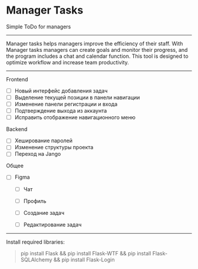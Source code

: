 # Manager Tasks
Simple ToDo for managers
***
Manager tasks helps managers improve the efficiency of their staff. With Manager tasks managers can create goals and monitor their progress, and the program includes a chat and calendar function. This tool is designed to optimize workflow and increase team productivity.
***
Frontend
* [ ] Новый интерфейс добавления задач
* [ ] Выделение текущей позиции в панели навигации
* [ ] Изменение панели регистрации и входа
* [ ] Подтверждение выхода из аккаунта
* [ ] Исправить отображение навигационного меню

Backend
* [ ] Хеширование паролей
* [ ] Изменение структуры проекта
* [ ] Переход на Jango

Общее
* [ ] Figma
  * [ ] Чат
  * [ ] Профиль
  * [ ] Создание задач
  * [ ] Редактирование задач


***
Install required libraries:
>pip install Flask && pip install Flask-WTF && pip install Flask-SQLAlchemy && pip install Flask-Login
